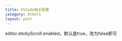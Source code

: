 ```yaml
---
title: VSCode相关配置
category: Others
layout: post
---
```


editor.stickyScroll.enabled，默认是true，改为false即可
